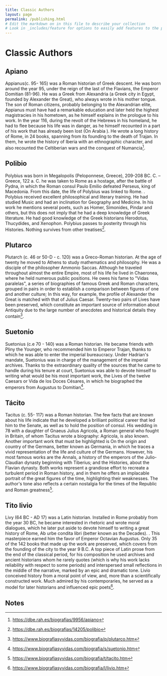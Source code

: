 ```yaml
---
title: Classic Authors
layout: page
permalink: /publishing.html
# Edit the markdown on in this file to describe your collection
# Look in _includes/feature for options to easily add features to the page
---
```

# Classic Authors

## Apiano
Appianus(c. 95- 165) was a Roman historian of Greek descent. He was born around the year 95, under the reign of the last of the Flavians, the Emperor Domitian (81-96). He was a Greek from Alexandria (a Greek city in Egypt, founded by Alexander the Great), who always wrote in his mother tongue. The son of Roman citizens, probably belonging to the Alexandrian elite, Appianus must have had a remarkable education and later held the highest magistracies in his hometown, as he himself explains in the prologue to his work. In the year 116, during the revolt of the Hebrews in his homeland, he had to flee because his life was in danger, as he himself recounted in a part of his work that has already been lost (On Arabia ). He wrote a long history of Rome, in 24 books, spanning from its founding to the death of Trajan. In them, he wrote the history of Iberia with an ethnographic character, and also recounted the Celtiberian wars and the conquest of Numancia[^1].

## Polibio
Polybius was born in Megalopolis (Peloponnese, Greece), 209-208 BC. C. – Greece, 122 a. C. he was taken to Rome as a hostage, after the battle of Pydna, in which the Roman consul Paulo Emilio defeated Perseus, king of Macedonia. From this date, the life of Polybius was linked to Rome. . Polybius received excellent philosophical and literary training. He had studied Music and had an inclination for Geography and Medicine. In his work he mentions several poets, such as Homer, Simonides, Pindar and others, but this does not imply that he had a deep knowledge of Greek literature. He had good knowledge of the Greek historians Herodotus, Thucydides, and Xenophon. Polybius passes to posterity through his Histories. Nothing survives from other treatises[^2].

## Plutarco
Plutarch (c. 46 or 50-D - c. 120) was a Greco-Roman historian. At the age of twenty he moved to Athens to study mathematics and philosophy. He was a disciple of the philosopher Ammonio Saccas. Although he traveled throughout almost the entire Empire, most of his life he lived in Chaeronea, where he held numerous public positions. He owes his fame to "Vidas paralelas", a series of biographies of famous Greek and Roman characters, grouped in pairs in order to establish a comparison between figures of one and another culture; In this way, for example, the profile of Alexander the Great is matched with that of Julius Caesar. Twenty-two pairs of Lives have been preserved, which constitute an important source of information about Antiquity due to the large number of anecdotes and historical details they contain[^3].

## Suetonio
Suetonius (c.e 70 - 140) was a Roman historian. He became friends with Pliny the Younger, who recommended him to Emperor Trajan, thanks to which he was able to enter the imperial bureaucracy. Under Hadrian's mandate, Suetonius was in charge of the management of the imperial archives. Thanks to the extraordinary quality of the sources that he came to handle during his tenure at court, Suetonius was able to devote himself to writing what would be his most important work, the Lives of the twelve Caesars or Vida de los Doces Césares, in which he biographed the emperors from Augustus to Domitian[^4].

## Tácito
Tacitus (c. 55- 117) was a Roman historian. The few facts that are known about his life indicate that he developed a brilliant political career that led him to the Senate, as well as to hold the position of consul. His wedding in 78 with a daughter of Gnaeus Julius Agricola, a Roman general who fought in Britain, of whom Tacitus wrote a biography: Agricola, is also known. Another important work that must be highlighted is On the origin and country of the Germans, better known as Germania, in which he traces a vivid representation of the life and culture of the Germans. However, his most famous works are the Annals, a history of the emperors of the Julio-Claudian dynasty beginning with Tiberius; and the Histories, about the Flavian dynasty. Both works represent a grandiose effort to recreate a turbulent period in Roman history, and in them he offers an implacable portrait of the great figures of the time, highlighting their weaknesses. The author's tone also reflects a certain nostalgia for the times of the Republic and Roman greatness[^5].

## Tito livio
Livy (64 BC - AD 17) was a Latin historian. Installed in Rome probably from the year 30 BC, he became interested in rhetoric and wrote moral dialogues, which he later put aside to devote himself to writing a great history of Rome, Ab urbe condita libri (better known as the Decades). . This masterpiece earned him the favor of Emperor Octavian Augustus. Only 35 of the 142 books that made up the work are preserved, which covers from the founding of the city to the year 9 B.C. A top piece of Latin prose from the end of the classical period, for his composition he used archives and ancient historians whom he rarely quotes (which is why his work lacks reliability with respect to some periods) and interspersed small reflections in the middle of the narrative, marked by an epic and dramatic tone. Livio conceived history from a moral point of view, and, more than a scientifically constructed work. Much admired by his contemporaries, he served as a model for later historians and influenced epic poets[^6].


## Notes
[^1]: https://dbe.rah.es/biografias/9956/apiano
[^2]: https://dbe.rah.es/biografias/14205/polibio
[^3]: https://www.biografiasyvidas.com/biografia/p/plutarco.htm 
[^4]: https://www.biografiasyvidas.com/biografia/s/suetonio.htm
[^5]: https://www.biografiasyvidas.com/biografia/t/tacito.htm
[^6]: https://www.biografiasyvidas.com/biografia/l/livio.htm 
